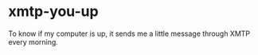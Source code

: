 # xmtp-you-up
To know if my computer is up, it sends me a little message through XMTP every morning.

